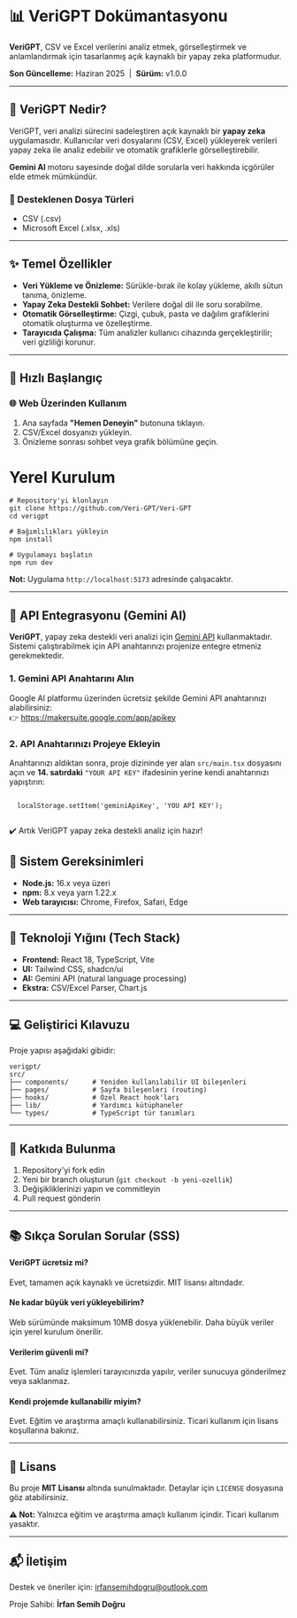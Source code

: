 
</head>
<body>

  <h1>📊 VeriGPT Dokümantasyonu</h1>
  <p><strong>VeriGPT</strong>, CSV ve Excel verilerini analiz etmek, görselleştirmek ve anlamlandırmak için tasarlanmış açık kaynaklı bir yapay zeka platformudur.</p>
  <p><strong>Son Güncelleme:</strong> Haziran 2025 &nbsp;|&nbsp; <strong>Sürüm:</strong> v1.0.0</p>

  <hr />

  <h2>📌 VeriGPT Nedir?</h2>
  <p>
    VeriGPT, veri analizi sürecini sadeleştiren açık kaynaklı bir <strong>yapay zeka</strong> uygulamasıdır.
    Kullanıcılar veri dosyalarını (CSV, Excel) yükleyerek verileri yapay zeka ile analiz edebilir ve otomatik grafiklerle görselleştirebilir.
  </p>
  <p>
    <strong>Gemini AI</strong> motoru sayesinde doğal dilde sorularla veri hakkında içgörüler elde etmek mümkündür.
  </p>

  <h3>📁 Desteklenen Dosya Türleri</h3>
  <ul>
    <li>CSV (.csv)</li>
    <li>Microsoft Excel (.xlsx, .xls)</li>
  </ul>

  <hr />

  <h2>✨ Temel Özellikler</h2>
  <ul>
    <li><strong>Veri Yükleme ve Önizleme:</strong> Sürükle-bırak ile kolay yükleme, akıllı sütun tanıma, önizleme.</li>
    <li><strong>Yapay Zeka Destekli Sohbet:</strong> Verilere doğal dil ile soru sorabilme.</li>
    <li><strong>Otomatik Görselleştirme:</strong> Çizgi, çubuk, pasta ve dağılım grafiklerini otomatik oluşturma ve özelleştirme.</li>
    <li><strong>Tarayıcıda Çalışma:</strong> Tüm analizler kullanıcı cihazında gerçekleştirilir; veri gizliliği korunur.</li>
  </ul>

  <hr />

  <h2>🚀 Hızlı Başlangıç</h2>

  <h3>🌐 Web Üzerinden Kullanım</h3>
  <ol>
    <li>Ana sayfada <strong>"Hemen Deneyin"</strong> butonuna tıklayın.</li>
    <li>CSV/Excel dosyanızı yükleyin.</li>
    <li>Önizleme sonrası sohbet veya grafik bölümüne geçin.</li>
  </ol>

  # Yerel Kurulum
  <pre><code># Repository'yi klonlayın
git clone https://github.com/Veri-GPT/Veri-GPT
cd verigpt

# Bağımlılıkları yükleyin
npm install

# Uygulamayı başlatın
npm run dev</code></pre>
  <p><strong>Not:</strong> Uygulama <code>http://localhost:5173</code> adresinde çalışacaktır.</p>

  <hr />

  <section id="api-integration">
  <h2>🔌 API Entegrasyonu (Gemini AI)</h2>
  <p>
    <strong>VeriGPT</strong>, yapay zeka destekli veri analizi için
    <a href="https://ai.google.dev/" target="_blank">Gemini API</a> kullanmaktadır. Sistemi çalıştırabilmek için API anahtarınızı projenize entegre etmeniz gerekmektedir.
  </p>

  <h3>1. Gemini API Anahtarını Alın</h3>
  <p>
    Google AI platformu üzerinden ücretsiz şekilde Gemini API anahtarınızı alabilirsiniz: <br />
    👉 <a href="https://makersuite.google.com/app/apikey" target="_blank">https://makersuite.google.com/app/apikey</a>
  </p>

  <h3>2. API Anahtarınızı Projeye Ekleyin</h3>
  <p>
    Anahtarınızı aldıktan sonra, proje dizininde yer alan <code>src/main.tsx</code> dosyasını açın ve 
    <strong>14. satırdaki</strong> <code>"YOUR API KEY"</code> ifadesinin yerine kendi anahtarınızı yapıştırın:
  </p>

  <pre><code class="language-ts">
  localStorage.setItem('geminiApiKey', 'YOU APİ KEY');
  </code></pre>

  <p>
    ✔️ Artık VeriGPT yapay zeka destekli analiz için hazır!
  </p>
</section>


  <h2>🔧 Sistem Gereksinimleri</h2>
  <ul>
    <li><strong>Node.js:</strong> 16.x veya üzeri</li>
    <li><strong>npm:</strong> 8.x veya yarn 1.22.x</li>
    <li><strong>Web tarayıcısı:</strong> Chrome, Firefox, Safari, Edge</li>
  </ul>

  <hr />

  <h2>🧠 Teknoloji Yığını (Tech Stack)</h2>
  <ul>
    <li><strong>Frontend:</strong> React 18, TypeScript, Vite</li>
    <li><strong>UI:</strong> Tailwind CSS, shadcn/ui</li>
    <li><strong>AI:</strong> Gemini API (natural language processing)</li>
    <li><strong>Ekstra:</strong> CSV/Excel Parser, Chart.js</li>
  </ul>

  <hr />

  <h2>💻 Geliştirici Kılavuzu</h2>
  <p>Proje yapısı aşağıdaki gibidir:</p>
  <pre><code>verigpt/
src/
├── components/      # Yeniden kullanılabilir UI bileşenleri
├── pages/           # Sayfa bileşenleri (routing)
├── hooks/           # Özel React hook'ları
├── lib/             # Yardımcı kütüphaneler
└── types/           # TypeScript tür tanımları
</code></pre>

  <hr />

  <h2>🤝 Katkıda Bulunma</h2>
  <ol>
    <li>Repository'yi fork edin</li>
    <li>Yeni bir branch oluşturun (<code>git checkout -b yeni-ozellik</code>)</li>
    <li>Değişikliklerinizi yapın ve commitleyin</li>
    <li>Pull request gönderin</li>
  </ol>

  <hr />

  <h2>📚 Sıkça Sorulan Sorular (SSS)</h2>
  <h4>VeriGPT ücretsiz mi?</h4>
  <p>Evet, tamamen açık kaynaklı ve ücretsizdir. MIT lisansı altındadır.</p>

  <h4>Ne kadar büyük veri yükleyebilirim?</h4>
  <p>Web sürümünde maksimum 10MB dosya yüklenebilir. Daha büyük veriler için yerel kurulum önerilir.</p>

  <h4>Verilerim güvenli mi?</h4>
  <p>Evet. Tüm analiz işlemleri tarayıcınızda yapılır, veriler sunucuya gönderilmez veya saklanmaz.</p>

  <h4>Kendi projemde kullanabilir miyim?</h4>
  <p>Evet. Eğitim ve araştırma amaçlı kullanabilirsiniz. Ticari kullanım için lisans koşullarına bakınız.</p>

  <hr />

  <h2>🪪 Lisans</h2>
  <p>Bu proje <strong>MIT Lisansı</strong> altında sunulmaktadır. Detaylar için <code>LICENSE</code> dosyasına göz atabilirsiniz.</p>
  <p><strong>⚠️ Not:</strong> Yalnızca eğitim ve araştırma amaçlı kullanım içindir. Ticari kullanım yasaktır.</p>

  <hr />

  <h2>📬 İletişim</h2>
  <p>Destek ve öneriler için: <a href="mailto:irfansemihdogru@outlook.com">irfansemihdogru@outlook.com</a></p>
  <p>Proje Sahibi: <strong>İrfan Semih Doğru</strong></p>

</body>
</html>
